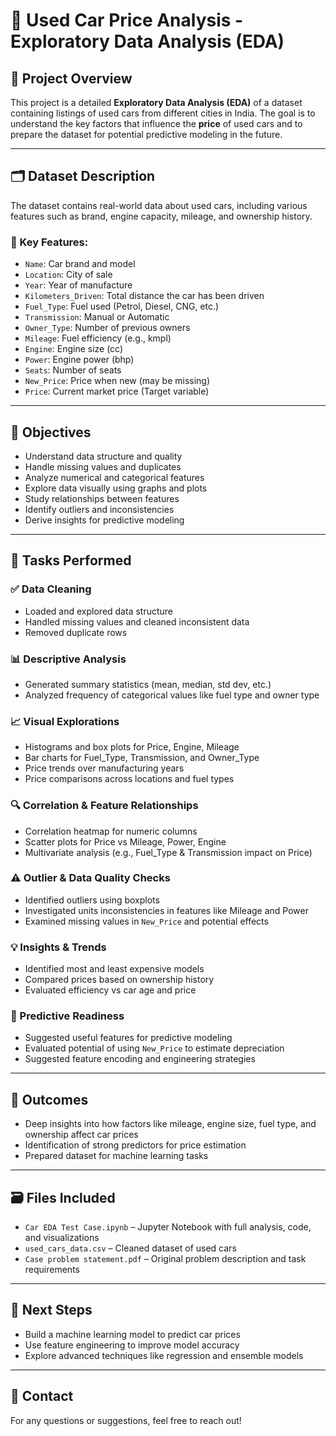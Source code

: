 # 🚗 Used Car Price Analysis - Exploratory Data Analysis (EDA)

## 📌 Project Overview

This project is a detailed **Exploratory Data Analysis (EDA)** of a dataset containing listings of used cars from different cities in India. The goal is to understand the key factors that influence the **price** of used cars and to prepare the dataset for potential predictive modeling in the future.

---

## 🗂️ Dataset Description

The dataset contains real-world data about used cars, including various features such as brand, engine capacity, mileage, and ownership history.

### 📄 Key Features:
- `Name`: Car brand and model  
- `Location`: City of sale  
- `Year`: Year of manufacture  
- `Kilometers_Driven`: Total distance the car has been driven  
- `Fuel_Type`: Fuel used (Petrol, Diesel, CNG, etc.)  
- `Transmission`: Manual or Automatic  
- `Owner_Type`: Number of previous owners  
- `Mileage`: Fuel efficiency (e.g., kmpl)  
- `Engine`: Engine size (cc)  
- `Power`: Engine power (bhp)  
- `Seats`: Number of seats  
- `New_Price`: Price when new (may be missing)  
- `Price`: Current market price (Target variable)  

---

## 🎯 Objectives

- Understand data structure and quality  
- Handle missing values and duplicates  
- Analyze numerical and categorical features  
- Explore data visually using graphs and plots  
- Study relationships between features  
- Identify outliers and inconsistencies  
- Derive insights for predictive modeling  

---

## 🧪 Tasks Performed

### ✅ Data Cleaning
- Loaded and explored data structure  
- Handled missing values and cleaned inconsistent data  
- Removed duplicate rows  

### 📊 Descriptive Analysis
- Generated summary statistics (mean, median, std dev, etc.)  
- Analyzed frequency of categorical values like fuel type and owner type  

### 📈 Visual Explorations
- Histograms and box plots for Price, Engine, Mileage  
- Bar charts for Fuel_Type, Transmission, and Owner_Type  
- Price trends over manufacturing years  
- Price comparisons across locations and fuel types  

### 🔍 Correlation & Feature Relationships
- Correlation heatmap for numeric columns  
- Scatter plots for Price vs Mileage, Power, Engine  
- Multivariate analysis (e.g., Fuel_Type & Transmission impact on Price)  

### ⚠️ Outlier & Data Quality Checks
- Identified outliers using boxplots  
- Investigated units inconsistencies in features like Mileage and Power  
- Examined missing values in `New_Price` and potential effects  

### 💡 Insights & Trends
- Identified most and least expensive models  
- Compared prices based on ownership history  
- Evaluated efficiency vs car age and price  

### 🔧 Predictive Readiness
- Suggested useful features for predictive modeling  
- Evaluated potential of using `New_Price` to estimate depreciation  
- Suggested feature encoding and engineering strategies  

---

## 📌 Outcomes

- Deep insights into how factors like mileage, engine size, fuel type, and ownership affect car prices  
- Identification of strong predictors for price estimation  
- Prepared dataset for machine learning tasks  

---

## 🗃️ Files Included

- `Car EDA Test Case.ipynb` – Jupyter Notebook with full analysis, code, and visualizations  
- `used_cars_data.csv` – Cleaned dataset of used cars  
- `Case problem statement.pdf` – Original problem description and task requirements  

---

## 🚀 Next Steps

- Build a machine learning model to predict car prices  
- Use feature engineering to improve model accuracy  
- Explore advanced techniques like regression and ensemble models  

---

## 📧 Contact

For any questions or suggestions, feel free to reach out!
